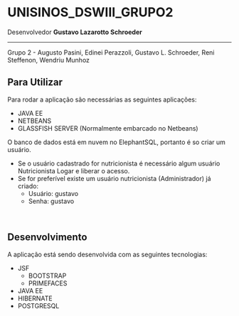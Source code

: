 # UNISINOS_DSWIII_GRUPO2

Desenvolvedor <b>Gustavo Lazarotto Schroeder</b>
<hr/>
Grupo 2 - Augusto Pasini, Edinei Perazzoli, Gustavo L. Schroeder, Reni Steffenon, Wendriu Munhoz

<h2> Para Utilizar </h2>

Para rodar a aplicação são necessárias as seguintes aplicações:
- JAVA EE
- NETBEANS
- GLASSFISH SERVER (Normalmente embarcado no Netbeans)

O banco de dados está em nuvem no ElephantSQL, portanto é so criar um usuário.

<ul>
<li>Se o usuário cadastrado for nutricionista é necessário algum usuário Nutricionista Logar e liberar o acesso.</li>
<li>Se for preferível existe um usuário nutricionista (Administrador) já criado:
  <ul>
   <li>Usuário: gustavo</li>
   <li>Senha: gustavo</li>
 </ul>
 </li>
</ul>
  
  
<br/>

<h2>Desenvolvimento</h2>
A aplicação está sendo desenvolvida com as seguintes tecnologias:
<ul>
 <li>JSF
  <ul>
   <li> BOOTSTRAP </li>
   <li> PRIMEFACES </li>
   </ul>
  </li>
  <li>JAVA EE</li>
  <li>HIBERNATE</li>
  <li>POSTGRESQL</li>
 </ul>
